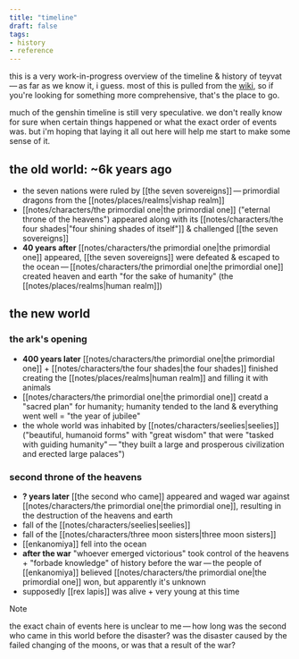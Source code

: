 ```yaml
---
title: "timeline"
draft: false
tags:
- history
- reference
---
```


this is a very work-in-progress overview of the timeline & history of teyvat — as far as we know it, i guess. most of this is pulled from the [wiki](https://genshin-impact.fandom.com/wiki/Timeline), so if you're looking for something more comprehensive, that's the place to go.

much of the genshin timeline is still very speculative. we don't really know for sure when certain things happened or what the exact order of events was. but i'm hoping that laying it all out here will help me start to make some sense of it.

## the old world: ~6k years ago
* the seven nations were ruled by [[the seven sovereigns]] — primordial dragons from the [[notes/places/realms|vishap realm]]
* [[notes/characters/the primordial one|the primordial one]] ("eternal throne of the heavens") appeared along with its [[notes/characters/the four shades|"four shining shades of itself"]] & challenged [[the seven sovereigns]]
* **40 years after** [[notes/characters/the primordial one|the primordial one]] appeared, [[the seven sovereigns]] were defeated & escaped to the ocean — [[notes/characters/the primordial one|the primordial one]] created heaven and earth "for the sake of humanity" (the [[notes/places/realms|human realm]])

## the new world
### the ark's opening
- **400 years later** [[notes/characters/the primordial one|the primordial one]] + [[notes/characters/the four shades|the four shades]] finished creating the [[notes/places/realms|human realm]] and filling it with animals
- [[notes/characters/the primordial one|the primordial one]] creatd a "sacred plan" for humanity; humanity tended to the land & everything went well = "the year of jubilee"
- the whole world was inhabited by [[notes/characters/seelies|seelies]] ("beautiful, humanoid forms" with "great wisdom" that were "tasked with guiding humanity" — "they built a large and prosperous civilization and erected large palaces")
### second throne of the heavens
- **? years later** [[the second who came]] appeared and waged war against [[notes/characters/the primordial one|the primordial one]], resulting in the destruction of the heavens and earth
- fall of the [[notes/characters/seelies|seelies]]
- fall of the [[notes/characters/three moon sisters|three moon sisters]]
- [[enkanomiya]] fell into the ocean
- **after the war** "whoever emerged victorious" took control of the heavens + "forbade knowledge" of history before the war — the people of [[enkanomiya]] believed [[notes/characters/the primordial one|the primordial one]] won, but apparently it's unknown
- supposedly [[rex lapis]] was alive + very young at this time

> [!NOTE]
> the exact chain of events here is unclear to me — how long was the second who came in this world before the disaster? was the disaster caused by the failed changing of the moons, or was that a result of the war?

